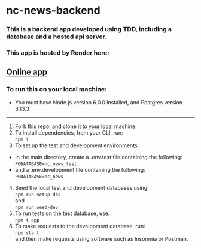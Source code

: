 # nc-news-backend
### This is a backend app developed using TDD, including a database and a hosted api server.

### This app is hosted by Render here: 
[Online app](https://nc-news-api-host.onrender.com/api)
---

### To run this on your local machine:
- You must have Node.js version 6.0.0 installed, and Postgres version 8.13.3
---
1. Fork this repo, and clone it to your local machine.
2. To install dependencies, from your CLI, run:<br>
`npm i`
3. To set up the test and development environments:<br>
- In the main directory, create a .env.test file containing the following:
  `PGDATABASE=nc_news_test` <br>
 - and a .env.development file containing the following:<br>
  `PGDATABASE=nc_news` 
4. Seed the local test and development databases using:<br>
   `npm run setup-dbs` <br>and<br>`npm run seed-dev`
5. To run tests on the test database, use:<br>
   `npm t app`
6. To make requests to the development database, run:<br>
   `npm start`<br>
   and then make requests using software such as Insomnia or Postman.


